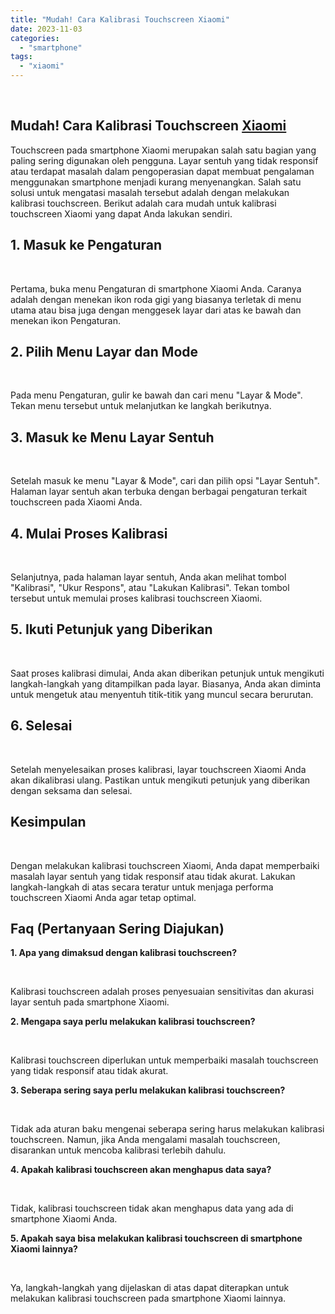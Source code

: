 ```yaml
---
title: "Mudah! Cara Kalibrasi Touchscreen Xiaomi"
date: 2023-11-03
categories: 
  - "smartphone"
tags: 
  - "xiaomi"
---
```


 

## Mudah! Cara Kalibrasi Touchscreen [Xiaomi](https://ajiekusumadhany.com/gadget/smartphone/xiaomi/)

Touchscreen pada smartphone Xiaomi merupakan salah satu bagian yang paling sering digunakan oleh pengguna. Layar sentuh yang tidak responsif atau terdapat masalah dalam pengoperasian dapat membuat pengalaman menggunakan smartphone menjadi kurang menyenangkan. Salah satu solusi untuk mengatasi masalah tersebut adalah dengan melakukan kalibrasi touchscreen. Berikut adalah cara mudah untuk kalibrasi touchscreen Xiaomi yang dapat Anda lakukan sendiri.

## 1\. Masuk ke Pengaturan

 

Pertama, buka menu Pengaturan di smartphone Xiaomi Anda. Caranya adalah dengan menekan ikon roda gigi yang biasanya terletak di menu utama atau bisa juga dengan menggesek layar dari atas ke bawah dan menekan ikon Pengaturan.

## 2\. Pilih Menu Layar dan Mode

 

Pada menu Pengaturan, gulir ke bawah dan cari menu "Layar & Mode". Tekan menu tersebut untuk melanjutkan ke langkah berikutnya.

## 3\. Masuk ke Menu Layar Sentuh

 

Setelah masuk ke menu "Layar & Mode", cari dan pilih opsi "Layar Sentuh". Halaman layar sentuh akan terbuka dengan berbagai pengaturan terkait touchscreen pada Xiaomi Anda.

## 4\. Mulai Proses Kalibrasi

 

Selanjutnya, pada halaman layar sentuh, Anda akan melihat tombol "Kalibrasi", "Ukur Respons", atau "Lakukan Kalibrasi". Tekan tombol tersebut untuk memulai proses kalibrasi touchscreen Xiaomi.

## 5\. Ikuti Petunjuk yang Diberikan

 

Saat proses kalibrasi dimulai, Anda akan diberikan petunjuk untuk mengikuti langkah-langkah yang ditampilkan pada layar. Biasanya, Anda akan diminta untuk mengetuk atau menyentuh titik-titik yang muncul secara berurutan.

## 6\. Selesai

 

Setelah menyelesaikan proses kalibrasi, layar touchscreen Xiaomi Anda akan dikalibrasi ulang. Pastikan untuk mengikuti petunjuk yang diberikan dengan seksama dan selesai.

## Kesimpulan

 

Dengan melakukan kalibrasi touchscreen Xiaomi, Anda dapat memperbaiki masalah layar sentuh yang tidak responsif atau tidak akurat. Lakukan langkah-langkah di atas secara teratur untuk menjaga performa touchscreen Xiaomi Anda agar tetap optimal.

## Faq (Pertanyaan Sering Diajukan)

**1\. Apa yang dimaksud dengan kalibrasi touchscreen?**

 

Kalibrasi touchscreen adalah proses penyesuaian sensitivitas dan akurasi layar sentuh pada smartphone Xiaomi.

**2\. Mengapa saya perlu melakukan kalibrasi touchscreen?**

 

Kalibrasi touchscreen diperlukan untuk memperbaiki masalah touchscreen yang tidak responsif atau tidak akurat.

**3\. Seberapa sering saya perlu melakukan kalibrasi touchscreen?**

 

Tidak ada aturan baku mengenai seberapa sering harus melakukan kalibrasi touchscreen. Namun, jika Anda mengalami masalah touchscreen, disarankan untuk mencoba kalibrasi terlebih dahulu.

**4\. Apakah kalibrasi touchscreen akan menghapus data saya?**

 

Tidak, kalibrasi touchscreen tidak akan menghapus data yang ada di smartphone Xiaomi Anda.

**5\. Apakah saya bisa melakukan kalibrasi touchscreen di smartphone Xiaomi lainnya?**

 

Ya, langkah-langkah yang dijelaskan di atas dapat diterapkan untuk melakukan kalibrasi touchscreen pada smartphone Xiaomi lainnya.
